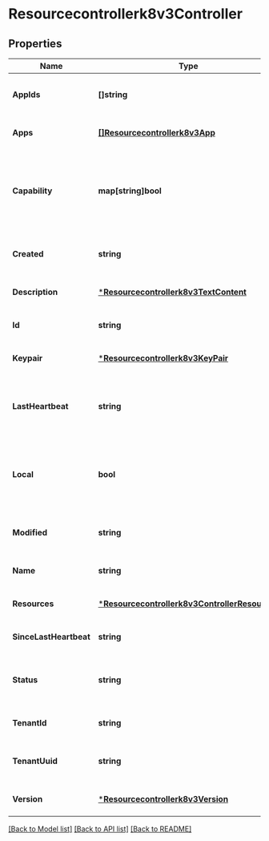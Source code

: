 # Resourcecontrollerk8v3Controller

## Properties
Name | Type | Description | Notes
------------ | ------------- | ------------- | -------------
**AppIds** | **[]string** | Optional: The list of internal IDs of the apps for the controller. | [optional] [default to null]
**Apps** | [**[]Resourcecontrollerk8v3App**](resourcecontrollerk8v3App.md) | Optional: The controller&#x27;s apps. | [optional] [default to null]
**Capability** | **map[string]bool** | Optional: The controller capability like protected secret. If absence, app manager assumes all capabilities are false. | [optional] [default to null]
**Created** | **string** | Optional: The date this controller was created (ms since epoch). | [optional] [default to null]
**Description** | [***Resourcecontrollerk8v3TextContent**](resourcecontrollerk8v3TextContent.md) |  | [optional] [default to null]
**Id** | **string** | Optional: The internal ID of the controller. | [optional] [default to null]
**Keypair** | [***Resourcecontrollerk8v3KeyPair**](resourcecontrollerk8v3KeyPair.md) |  | [optional] [default to null]
**LastHeartbeat** | **string** | Optional: The last date when a heartbeat was applied to this controller (ms since epoch). | [optional] [default to null]
**Local** | **bool** | Is the controller \\\&quot;local\\\&quot;? \\\&quot;Local\\\&quot; controllers may not be unpaired, removed, or renewed. | [optional] [default to null]
**Modified** | **string** | Optional: The date this controller was modified (ms since epoch). | [optional] [default to null]
**Name** | **string** | The name of the controller. | [optional] [default to null]
**Resources** | [***Resourcecontrollerk8v3ControllerResources**](resourcecontrollerk8v3ControllerResources.md) |  | [optional] [default to null]
**SinceLastHeartbeat** | **string** | Optional: The number of ms since the last heartbeat. | [optional] [default to null]
**Status** | **string** | Optional: The status of the controller. Currently supported values are unpaired, paired, uninstalling. | [optional] [default to null]
**TenantId** | **string** | Optional: The tenant id for the controller. | [optional] [default to null]
**TenantUuid** | **string** | Optional: The internal ID of the tenant for the controller. | [optional] [default to null]
**Version** | [***Resourcecontrollerk8v3Version**](resourcecontrollerk8v3Version.md) |  | [optional] [default to null]

[[Back to Model list]](../README.md#documentation-for-models) [[Back to API list]](../README.md#documentation-for-api-endpoints) [[Back to README]](../README.md)

